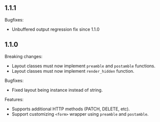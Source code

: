 ## 1.1.1

Bugfixes:
  - Unbuffered output regression fix since 1.1.0

## 1.1.0

Breaking changes:
  - Layout classes must now implement `preamble` and `postamble` functions.
  - Layout classes must now implement `render_hidden` function.

Bugfixes:
  - Fixed layout being instance instead of string.

Features:
  - Supports additional HTTP methods (PATCH, DELETE, etc).
  - Support customizing `<form>` wrapper using `preamble` and `postamble`.
